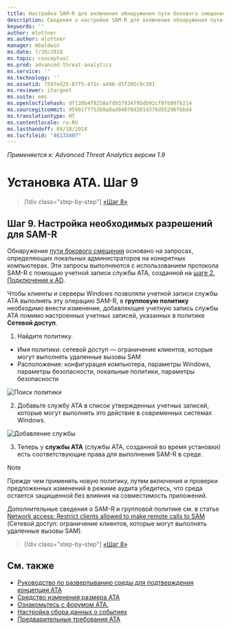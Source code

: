 ```yaml
---
title: Настройка SAM-R для включения обнаружения пути бокового смещения в Advanced Threat Analytics | Документация Майкрософт
description: Сведения о настройке SAM-R для включения обнаружения пути бокового смещения в Advanced Threat Analytics (ATA)
keywords: ''
author: mlottner
ms.author: mlottner
manager: mbaldwin
ms.date: 7/30/2018
ms.topic: conceptual
ms.prod: advanced-threat-analytics
ms.service: ''
ms.technology: ''
ms.assetid: 7597ed25-87f5-472c-a496-d5f205c9c391
ms.reviewer: itargoet
ms.suite: ems
ms.openlocfilehash: df128b4f8258a7d937934795db92cf8fb89fb214
ms.sourcegitcommit: 959b1f7753b9a8ad94870d2014376d55296fbbd4
ms.translationtype: HT
ms.contentlocale: ru-RU
ms.lasthandoff: 09/18/2018
ms.locfileid: "46133407"
---
```

*Применяется к: Advanced Threat Analytics версии 1.9*

# <a name="install-ata---step-9"></a>Установка ATA. Шаг 9

>[!div class="step-by-step"]
[«Шаг 8»](install-ata-step7.md)

## <a name="step-9-configure-sam-r-required-permissions"></a>Шаг 9. Настройка необходимых разрешений для SAM-R

Обнаружение [пути бокового смещения](use-case-lateral-movement-path.md) основано на запросах, определяющих локальных администраторов на конкретных компьютерах. Эти запросы выполняются с использованием протокола SAM-R с помощью учетной записи службы ATA, созданной на [шаге 2. Подключение к AD](install-ata-step2.md).
 
Чтобы клиенты и серверы Windows позволяли учетной записи службы ATA выполнять эту операцию SAM-R, в **групповую политику** необходимо внести изменение, добавляющее учетную запись службы ATA помимо настроенных учетных записей, указанных в политике **Сетевой доступ**.

1. Найдите политику.

 - Имя политики: сетевой доступ — ограничение клиентов, которые могут выполнять удаленные вызовы SAM
 - Расположение: конфигурация компьютера, параметры Windows, параметры безопасности, локальные политики, параметры безопасности
  
  ![Поиск политики](./media/samr-policy-location.png)

2. Добавьте службу ATA в список утвержденных учетных записей, которые могут выполнять это действие в современных системах Windows.
 
  ![Добавление службы](./media/samr-add-service.png)

3. Теперь у **службы ATA** (службы ATA, созданной во время установки) есть соответствующие права для выполнения SAM-R в среде.

> [!NOTE]
> Прежде чем применять новую политику, путем включения и проверки предложенных изменений в режиме аудита убедитесь, что среда остается защищенной без влияния на совместимость приложений. 

 Дополнительные сведения о SAM-R и групповой политике см. в статье [Network access: Restrict clients allowed to make remote calls to SAM](https://docs.microsoft.com/windows/security/threat-protection/security-policy-settings/network-access-restrict-clients-allowed-to-make-remote-sam-calls) (Сетевой доступ: ограничение клиентов, которые могут выполнять удаленные вызовы SAM).


>[!div class="step-by-step"]
[«Шаг 8»](install-ata-step7.md)

## <a name="see-also"></a>См. также
- [Руководство по развертыванию среды для подтверждения концепции ATA](http://aka.ms/atapoc)
- [Средство изменения размера ATA](http://aka.ms/atasizingtool)
- [Ознакомьтесь с форумом ATA.](https://social.technet.microsoft.com/Forums/security/home?forum=mata)
- [Настройка сбора данных о событиях](configure-event-collection.md)
- [Предварительные требования ATA](ata-prerequisites.md)
